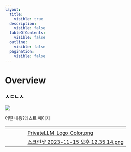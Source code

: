```yaml
---
layout:
  title:
    visible: true
  description:
    visible: false
  tableOfContents:
    visible: false
  outline:
    visible: false
  pagination:
    visible: false
---
```


# Overview

### ㅅㄷㄴㅅ

![](.gitbook/assets/PrivateLLM\_Logo\_Color.png)

어떤 내용?테스트 페이지

<table data-view="cards"><thead><tr><th></th><th></th><th></th><th></th><th data-hidden data-card-cover data-type="files"></th></tr></thead><tbody><tr><td></td><td></td><td></td><td></td><td><a href=".gitbook/assets/PrivateLLM_Logo_Color.png">PrivateLLM_Logo_Color.png</a></td></tr><tr><td></td><td></td><td></td><td></td><td><a href=".gitbook/assets/스크린샷 2023-11-15 오후 12.35.14.png">스크린샷 2023-11-15 오후 12.35.14.png</a></td></tr></tbody></table>

